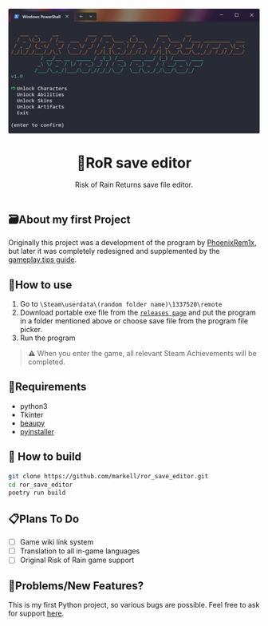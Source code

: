 <br/>
<div align="center">
  <div align="center">
    <img src="./assets/program.png" width="800">
  </div>
  <h1 align="center">🚀RoR save editor</h1>
  <div align="center">Risk of Rain Returns save file editor.</div>
</div>
<br/>

## 🗃️About my first Project
Originally this project was a development of the program by [PhoenixRem1x](https://github.com/PhoenixRem1x/RoRR-Save-Editor), but later it was completely redesigned and supplemented by the [gameplay.tips guide](https://gameplay.tips/guides/risk-of-rain-returns-unlock-characters-and-abilities-through-save-file-cheat-mode.html).

## 🔌How to use
1. Go to `\Steam\userdata\(random folder name)\1337520\remote`
2. Download portable exe file from the [`releases page`](https://github.com/markell/ror_save_editor/releases) and put the program in a folder mentioned above or choose save file from the program file picker.
3. Run the program 

> ⚠️ When you enter the game, all relevant Steam Achievements will be completed.


##  🧰Requirements
- python3
- Tkinter
- [beaupy](https://github.com/petereon/beaupy/)
- [pyinstaller](https://github.com/pyinstaller/pyinstaller)

## 🔨 How to build

```sh
git clone https://github.com/markell/ror_save_editor.git
cd ror_save_editor
poetry run build
```

## 📋Plans To Do
- [ ] Game wiki link system
- [ ] Translation to all in-game languages
- [ ] Original Risk of Rain game support

## 🤔Problems/New Features?
This is my first Python project, so various bugs are possible.
Feel free to ask for support [here](https://github.com/markell/ror_save_editor/issues).
